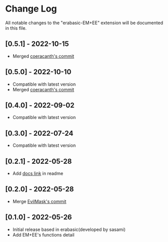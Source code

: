 # Change Log
All notable changes to the "erabasic-EM+EE" extension will be documented in this file.
## [0.5.1] - 2022-10-15
- Merged [coeracanth's commit](https://github.com/CatQOh/vscode-erabasic/pull/4)

## [0.5.0] - 2022-10-10
- Compatible with latest version
- Merged [coeracanth's commit](https://github.com/CatQOh/vscode-erabasic/pull/3)

## [0.4.0] - 2022-09-02
- Compatible with latest version

## [0.3.0] - 2022-07-24
- Compatible with latest version

## [0.2.1] - 2022-05-28
- Add [docs link](https://evilmask.gitlab.io/emuera.em.doc/) in readme

## [0.2.0] - 2022-05-28
- Merge [EvilMask's commit](https://github.com/CatQOh/vscode-erabasic/pull/1)

## [0.1.0] - 2022-05-26
- Initial release based in erabasic(developed by sasami)
- Add EM+EE's functions detail 
